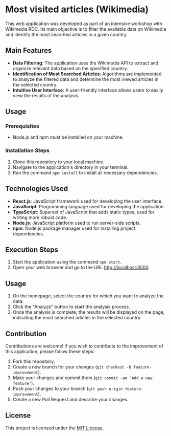 
# Most visited articles (Wikimedia)

This web application was developed as part of an intensive workshop with Wikimedia RDC. Its main objective is to filter the available data on Wikimedia and identify the most searched articles in a given country.

## Main Features

- **Data Filtering**: The application uses the Wikimedia API to extract and organize relevant data based on the specified country.
- **Identification of Most Searched Articles**: Algorithms are implemented to analyze the filtered data and determine the most viewed articles in the selected country.
- **Intuitive User Interface**: A user-friendly interface allows users to easily view the results of the analysis.

##  Usage

### Prerequisites

- Node.js and npm must be installed on your machine.

### Installation Steps

1. Clone this repository to your local machine.
2. Navigate to the application's directory in your terminal.
3. Run the command `npm install` to install all necessary dependencies.

## Technologies Used

- **React.js**: JavaScript framework used for developing the user interface.
- **JavaScript**: Programming language used for developing the application.
- **TypeScript**: Superset of JavaScript that adds static types, used for writing more robust code.
- **Node.js**: JavaScript platform used to run server-side scripts.
- **npm**: Node.js package manager used for installing project dependencies.

## Execution Steps

1. Start the application using the command `npm start`.
2. Open your web browser and go to the URL [http://localhost:3000](http://localhost:3000).

## Usage

1. On the homepage, select the country for which you want to analyze the data.
2. Click the "Analyze" button to start the analysis process.
3. Once the analysis is complete, the results will be displayed on the page, indicating the most searched articles in the selected country.

## Contribution

Contributions are welcome! If you wish to contribute to the improvement of this application, please follow these steps:

1. Fork this repository.
2. Create a new branch for your changes (`git checkout -b feature-improvement`).
3. Make your changes and commit them (`git commit -am 'Add a new feature'`).
4. Push your changes to your branch (`git push origin feature-improvement`).
5. Create a new Pull Request and describe your changes.

## License

This project is licensed under the [MIT License](https://opensource.org/licenses/MIT).
